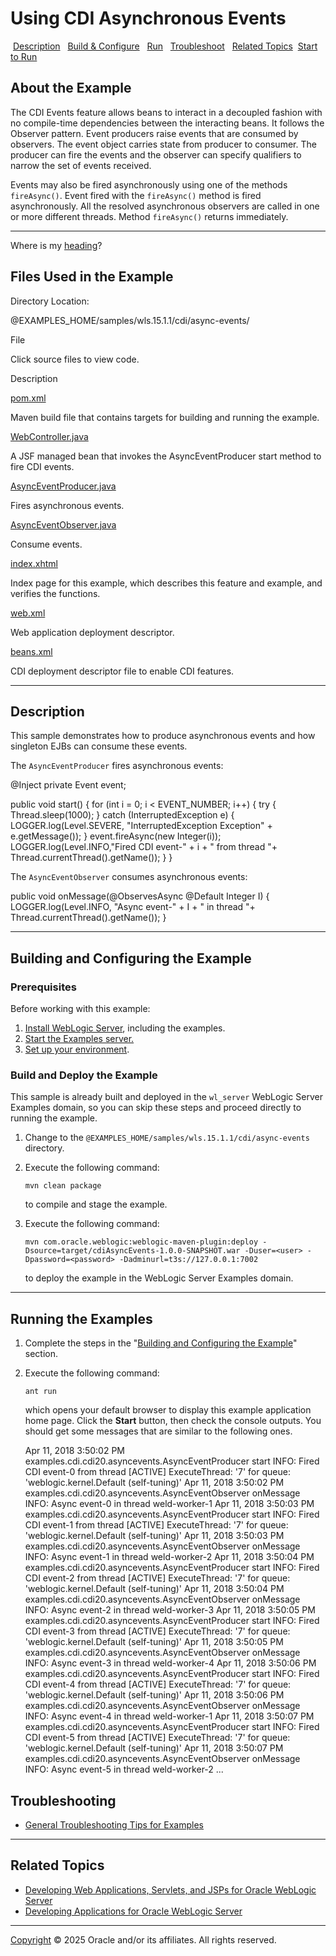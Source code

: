 Using CDI Asynchronous Events    
===============================

 [Description](#description)   [Build & Configure](#build)   [Run](#run)   [Troubleshoot](#troubleshooting)   [Related Topics](#related_topics)  [Start to Run](/cdi20-async-event)

About the Example
-----------------

The CDI Events feature allows beans to interact in a decoupled fashion with no compile-time dependencies between the interacting beans. It follows the Observer pattern. Event producers raise events that are consumed by observers. The event object carries state from producer to consumer. The producer can fire the events and the observer can specify qualifiers to narrow the set of events received.

Events may also be fired asynchronously using one of the methods `fireAsync()`. Event fired with the `fireAsync()` method is fired asynchronously. All the resolved asynchronous observers are called in one or more different threads. Method `fireAsync()` returns immediately.

* * *

Where is my [heading](README.md#MyHeading)?

Files Used in the Example
-------------------------

Directory Location:

@EXAMPLES\_HOME/samples/wls.15.1.1/cdi/async-events/

File

Click source files to view code.

Description

[pom.xml](pom.xml)

Maven build file that contains targets for building and running the example.

[WebController.java](src/main/java/examples/cdi/cdi20/asyncevents/WebController.html)

A JSF managed bean that invokes the AsyncEventProducer start method to fire CDI events.

[AsyncEventProducer.java](src/main/java/examples/cdi/cdi20/asyncevents/AsyncEventProducer.html)

Fires asynchronous events.

[AsyncEventObserver.java](src/main/java/examples/cdi/cdi20/asyncevents/AsyncEventObserver.html)

Consume events.

[index.xhtml](src/main/webapp/index.html)

Index page for this example, which describes this feature and example, and verifies the functions.

[web.xml](src/main/webapp/WEB-INF/web.xml)

Web application deployment descriptor.

[beans.xml](src/main/webapp/WEB-INF/beans.xml)

CDI deployment descriptor file to enable CDI features.

* * *

Description
-----------

This sample demonstrates how to produce asynchronous events and how singleton EJBs can consume these events.

The `AsyncEventProducer` fires asynchronous events:

@Inject
private Event event;

public void start() {
  for (int i = 0; i < EVENT\_NUMBER; i++) {
     try {
        Thread.sleep(1000);
     } catch (InterruptedException e) {
        LOGGER.log(Level.SEVERE, "InterruptedException Exception" + e.getMessage());
     }
     event.fireAsync(new Integer(i));
     LOGGER.log(Level.INFO,"Fired CDI event-" + i + " from thread "+ Thread.currentThread().getName());
  }
}

The `AsyncEventObserver` consumes asynchronous events:

public void onMessage(@ObservesAsync @Default Integer I) {
   LOGGER.log(Level.INFO, "Async event-" + I + " in thread "+ Thread.currentThread().getName());
}

* * *

Building and Configuring the Example
------------------------------------

### Prerequisites

Before working with this example:

1.  [Install WebLogic Server](@DOCSWEBROOT/wlsig/index.html), including the examples.
2.  [Start the Examples server.](javascript:reloadTOC('../../../examples.html#startServer'))
3.  [Set up your environment](javascript:reloadTOC('../../../examples.html#environment')).

### Build and Deploy the Example

This sample is already built and deployed in the `wl_server` WebLogic Server Examples domain, so you can skip these steps and proceed directly to running the example.  

1.  Change to the `@EXAMPLES_HOME/samples/wls.15.1.1/cdi/async-events` directory.
2.  Execute the following command:  
      
    `mvn clean package`  
      
    to compile and stage the example.
3.  Execute the following command:  
      
    `mvn com.oracle.weblogic:weblogic-maven-plugin:deploy -Dsource=target/cdiAsyncEvents-1.0.0-SNAPSHOT.war -Duser=<user> -Dpassword=<password> -Dadminurl=t3s://127.0.0.1:7002`  
      
    to deploy the example in the WebLogic Server Examples domain.  
      
    

* * *

Running the Examples
--------------------

1.  Complete the steps in the "[Building and Configuring the Example](#build)" section.
2.  Execute the following command:  
      
    `ant run`  
      
    which opens your default browser to display this example application home page. Click the **Start** button, then check the console outputs. You should get some messages that are similar to the following ones.

    Apr 11, 2018 3:50:02 PM examples.cdi.cdi20.asyncevents.AsyncEventProducer start
    INFO: Fired CDI event-0 from thread \[ACTIVE\] ExecuteThread: '7' for queue: 'weblogic.kernel.Default (self-tuning)'
    Apr 11, 2018 3:50:02 PM examples.cdi.cdi20.asyncevents.AsyncEventObserver onMessage
    INFO: Async event-0 in thread weld-worker-1
    Apr 11, 2018 3:50:03 PM examples.cdi.cdi20.asyncevents.AsyncEventProducer start
    INFO: Fired CDI event-1 from thread \[ACTIVE\] ExecuteThread: '7' for queue: 'weblogic.kernel.Default (self-tuning)'
    Apr 11, 2018 3:50:03 PM examples.cdi.cdi20.asyncevents.AsyncEventObserver onMessage
    INFO: Async event-1 in thread weld-worker-2
    Apr 11, 2018 3:50:04 PM examples.cdi.cdi20.asyncevents.AsyncEventProducer start
    INFO: Fired CDI event-2 from thread \[ACTIVE\] ExecuteThread: '7' for queue: 'weblogic.kernel.Default (self-tuning)'
    Apr 11, 2018 3:50:04 PM examples.cdi.cdi20.asyncevents.AsyncEventObserver onMessage
    INFO: Async event-2 in thread weld-worker-3
    Apr 11, 2018 3:50:05 PM examples.cdi.cdi20.asyncevents.AsyncEventProducer start
    INFO: Fired CDI event-3 from thread \[ACTIVE\] ExecuteThread: '7' for queue: 'weblogic.kernel.Default (self-tuning)'
    Apr 11, 2018 3:50:05 PM examples.cdi.cdi20.asyncevents.AsyncEventObserver onMessage
    INFO: Async event-3 in thread weld-worker-4
    Apr 11, 2018 3:50:06 PM examples.cdi.cdi20.asyncevents.AsyncEventProducer start
    INFO: Fired CDI event-4 from thread \[ACTIVE\] ExecuteThread: '7' for queue: 'weblogic.kernel.Default (self-tuning)'
    Apr 11, 2018 3:50:06 PM examples.cdi.cdi20.asyncevents.AsyncEventObserver onMessage
    INFO: Async event-4 in thread weld-worker-1
    Apr 11, 2018 3:50:07 PM examples.cdi.cdi20.asyncevents.AsyncEventProducer start
    INFO: Fired CDI event-5 from thread \[ACTIVE\] ExecuteThread: '7' for queue: 'weblogic.kernel.Default (self-tuning)'
    Apr 11, 2018 3:50:07 PM examples.cdi.cdi20.asyncevents.AsyncEventObserver onMessage
    INFO: Async event-5 in thread weld-worker-2
    ...
  

Troubleshooting
---------------

*   [General Troubleshooting Tips for Examples](javascript:reloadTOC('../../../examples.html#troubleshooting'))

* * *

Related Topics
--------------

*   [Developing Web Applications, Servlets, and JSPs for Oracle WebLogic Server](@DOCSWEBROOT/wbapp/index.html)
*   [Developing Applications for Oracle WebLogic Server](@DOCSWEBROOT/wlprg/index.html)

* * *

[Copyright](../../../copyright.html) © 2025 Oracle and/or its affiliates. All rights reserved.
